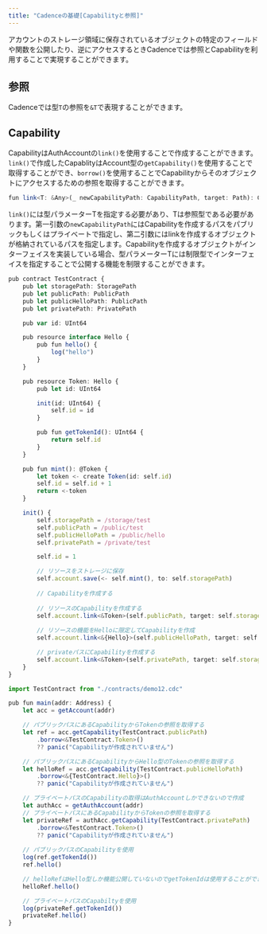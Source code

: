 ```yaml
---
title: "Cadenceの基礎[Capabilityと参照]"
---
```


アカウントのストレージ領域に保存されているオブジェクトの特定のフィールドや関数を公開したり、逆にアクセスするときCadenceでは参照とCapabilityを利用することで実現することができます。

## 参照

Cadenceでは型```T```の参照を```&T```で表現することができます。

## Capability

CapabilityはAuthAccountの```link()```を使用することで作成することができます。```link()```で作成したCapablityはAccount型の```getCapability()```を使用することで取得することができ、```borrow()```を使用することでCapabilityからそのオブジェクトにアクセスするための参照を取得することができます。

```ts
fun link<T: &Any>(_ newCapabilityPath: CapabilityPath, target: Path): Capability<T>?
```

```link()```には型パラメーターTを指定する必要があり、Tは参照型である必要があります。第一引数の```newCapabilityPath```にはCapabilityを作成するパスをパブリックもしくはプライベートで指定し、第二引数にはlinkを作成するオブジェクトが格納されているパスを指定します。Capabilityを作成するオブジェクトがインターフェイスを実装している場合、型パラメーターTには制限型でインターフェイスを指定することで公開する機能を制限することができます。

```ts
pub contract TestContract {
    pub let storagePath: StoragePath
    pub let publicPath: PublicPath
    pub let publicHelloPath: PublicPath
    pub let privatePath: PrivatePath

    pub var id: UInt64

    pub resource interface Hello {
        pub fun hello() {
            log("hello")
        }
    }

    pub resource Token: Hello {
        pub let id: UInt64

        init(id: UInt64) {
            self.id = id
        }

        pub fun getTokenId(): UInt64 {
            return self.id
        } 
    }

    pub fun mint(): @Token {
        let token <- create Token(id: self.id)
        self.id = self.id + 1
        return <-token
    }

    init() {
        self.storagePath = /storage/test
        self.publicPath = /public/test
        self.publicHelloPath = /public/hello
        self.privatePath = /private/test

        self.id = 1

        // リソースをストレージに保存
        self.account.save(<- self.mint(), to: self.storagePath)
        
        // Capabilityを作成する
        
        // リソースのCapabilityを作成する
        self.account.link<&Token>(self.publicPath, target: self.storagePath)
        
        // リソースの機能をHelloに限定してCapabilityを作成
        self.account.link<&{Hello}>(self.publicHelloPath, target: self.storagePath)

        // privateパスにCapabilityを作成する
        self.account.link<&Token>(self.privatePath, target: self.storagePath)
    }
}
```

```ts
import TestContract from "./contracts/demo12.cdc"

pub fun main(addr: Address) {
    let acc = getAccount(addr)

    // パブリックパスにあるCapabilityからTokenの参照を取得する
    let ref = acc.getCapability(TestContract.publicPath)
        .borrow<&TestContract.Token>()
        ?? panic("Capabilityが作成されていません")

    // パブリックパスにあるCapabilityからHello型のTokenの参照を取得する
    let helloRef = acc.getCapability(TestContract.publicHelloPath)
        .borrow<&{TestContract.Hello}>()
        ?? panic("Capabilityが作成されていません")

    // プライベートパスのCapabilityの取得はAuthAccountしかできないので作成
    let authAcc = getAuthAccount(addr)
    // プライベートパスにあるCapabilityからTokenの参照を取得する
    let privateRef = authAcc.getCapability(TestContract.privatePath)
        .borrow<&TestContract.Token>()
        ?? panic("Capabilityが作成されていません")
    
    // パブリックパスのCapabilityを使用
    log(ref.getTokenId())
    ref.hello()

    // helloRefはHello型しか機能公開していないのでgetTokenIdは使用することができない
    helloRef.hello()

    // プライベートパスのCapabiltyを使用
    log(privateRef.getTokenId())
    privateRef.hello()
}
```